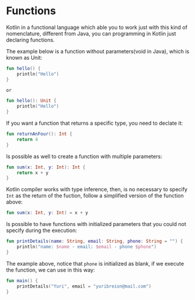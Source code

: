 # Functions

Kotlin in a functional language which able you to work just with this kind of nomenclature, different from Java, you can programming in Kotlin just declaring functions. 

The example below is a function without parameters(void in Java), which is known as Unit: 

``` kotlin
fun hello() {
    println("Hello")
}

or 

fun hello(): Unit {
    println("Hello")
}
```

If you want a function that returns a specific type, you need to declate it: 

``` kotlin
fun returnAnFour(): Int {
    return 4
}
```

Is possible as well to create a function with multiple parameters: 

``` kotlin
fun sum(x: Int, y: Int): Int {
    return x + y
}
```
Kotlin compiler works with type inference, then, is no necessary to specify `Int` as the return of the fuction, follow a simplified version of the function above:

``` kotlin
fun sum(x: Int, y: Int) = x + y
```

Is possible to have functions with initialized parameters that you could not specify during the execution: 

``` kotlin
fun printDetails(name: String, email: String, phone: String = "") {
    println("name: $name - email: $email - phone $phone")
}
```

The example above, notice that `phone` is initialized as blank, if we execute the function, we can use in this way:

``` kotlin
fun main() {
    printDetails("Yuri", email = "yuribreion@mail.com")
}
```
